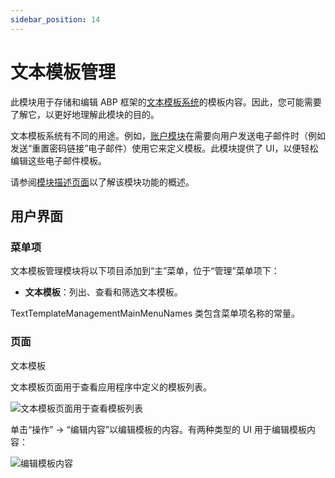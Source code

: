 ```yaml
---
sidebar_position: 14
---
```


# 文本模板管理

此模块用于存储和编辑 ABP 框架的[文本模板系统](https://docs.abp.io/en/abp/latest/Text-Templating)的模板内容。因此，您可能需要了解它，以更好地理解此模块的目的。

文本模板系统有不同的用途。例如，[账户模块](https://docs.abp.io/en/commercial/7.0/modules/Account)在需要向用户发送电子邮件时（例如发送“重置密码链接”电子邮件）使用它来定义模板。此模块提供了 UI，以便轻松编辑这些电子邮件模板。

请参阅[模块描述页面](https://commercial.abp.io/modules/Volo.TextTemplateManagement)以了解该模块功能的概述。

用户界面
--------------

### 菜单项

文本模板管理模块将以下项目添加到“主”菜单，位于“管理”菜单项下：

* **文本模板**：列出、查看和筛选文本模板。

TextTemplateManagementMainMenuNames 类包含菜单项名称的常量。

### 页面

文本模板

文本模板页面用于查看应用程序中定义的模板列表。

![文本模板页面用于查看模板列表](https://raw.githubusercontent.com/Wai-Technologies/raaghu-docs/development/raaghu/docs/en/images/text-template.png)

单击“操作” -> “编辑内容”以编辑模板的内容。有两种类型的 UI 用于编辑模板内容：

![编辑模板内容](https://raw.githubusercontent.com/Wai-Technologies/raaghu-docs/development/raaghu/docs/en/images/text-template-edit.png)